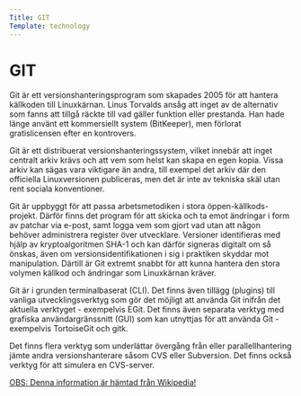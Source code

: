 ```yaml
---
Title: GIT
Template: technology
---
```



GIT
=========

Git är ett versionshanteringsprogram som skapades 2005 för att hantera källkoden till Linuxkärnan. Linus Torvalds ansåg att inget av de alternativ som fanns att tillgå räckte till vad gäller funktion eller prestanda. Han hade länge använt ett kommersiellt system (BitKeeper), men förlorat gratislicensen efter en kontrovers.

Git är ett distribuerat versionshanteringssystem, vilket innebär att inget centralt arkiv krävs och att vem som helst kan skapa en egen kopia. Vissa arkiv kan sägas vara viktigare än andra, till exempel det arkiv där den officiella Linuxversionen publiceras, men det är inte av tekniska skäl utan rent sociala konventioner.

Git är uppbyggt för att passa arbetsmetodiken i stora öppen-källkods-projekt. Därför finns det program för att skicka och ta emot ändringar i form av patchar via e-post, samt logga vem som gjort vad utan att någon behöver administrera register över utvecklare. Versioner identifieras med hjälp av kryptoalgoritmen SHA-1 och kan därför signeras digitalt om så önskas, även om versionsidentifikationen i sig i praktiken skyddar mot manipulation. Därtill är Git extremt snabbt för att kunna hantera den stora volymen källkod och ändringar som Linuxkärnan kräver.

Git är i grunden terminalbaserat (CLI). Det finns även tillägg (plugins) till vanliga utvecklingsverktyg som gör det möjligt att använda Git inifrån det aktuella verktyget - exempelvis EGit. Det finns även separata verktyg med grafiska användargränssnitt (GUI) som kan utnyttjas för att använda Git - exempelvis TortoiseGit och gitk.

Det finns flera verktyg som underlättar övergång från eller parallellhantering jämte andra versionshanterare såsom CVS eller Subversion. Det finns också verktyg för att simulera en CVS-server.

<ins>OBS: Denna information är hämtad från <a href="https://sv.wikipedia.org/wiki/Git_(datorprogram)">Wikipedia</a>!</ins>
